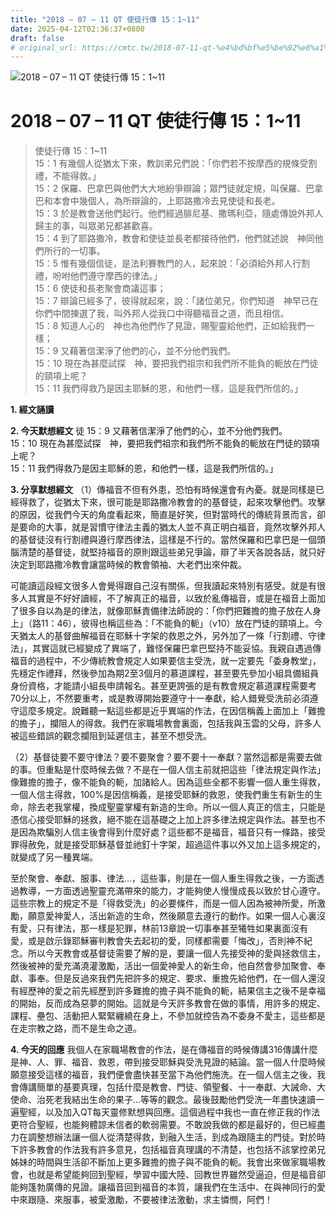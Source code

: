 ```yaml
---
title: "2018 – 07 – 11 QT 使徒行傳 15：1~11"
date: 2025-04-12T02:36:37+0800
draft: false
# original_url: https://cmtc.tw/2018-07-11-qt-%e4%bd%bf%e5%be%92%e8%a1%8c%e5%82%b3-15%ef%bc%9a111
---
```


![2018 – 07 – 11 QT 使徒行傳 15：1\~11](/images/qt.jpg   "2018 – 07 – 11 QT 使徒行傳 15：1\~11")

# 2018 – 07 – 11 QT 使徒行傳 15：1\~11

> 使徒行傳 15：1\~11  
> 15：1 有幾個人從猶太下來，教訓弟兄們說：「你們若不按摩西的規條受割禮，不能得救。」  
> 15：2 保羅、巴拿巴與他們大大地紛爭辯論；眾門徒就定規，叫保羅、巴拿巴和本會中幾個人，為所辯論的，上耶路撒冷去見使徒和長老。  
> 15：3 於是教會送他們起行。他們經過腓尼基、撒瑪利亞，隨處傳說外邦人歸主的事，叫眾弟兄都甚歡喜。  
> 15：4 到了耶路撒冷，教會和使徒並長老都接待他們，他們就述說　神同他們所行的一切事。  
> 15：5 惟有幾個信徒，是法利賽教門的人，起來說：「必須給外邦人行割禮，吩咐他們遵守摩西的律法。」  
> 15：6 使徒和長老聚會商議這事；  
> 15：7 辯論已經多了，彼得就起來，說：「諸位弟兄，你們知道　神早已在你們中間揀選了我，叫外邦人從我口中得聽福音之道，而且相信。  
> 15：8 知道人心的　神也為他們作了見證，賜聖靈給他們，正如給我們一樣；  
> 15：9 又藉著信潔淨了他們的心，並不分他們我們。  
> 15：10 現在為甚麼試探　神，要把我們祖宗和我們所不能負的軛放在門徒的頸項上呢？  
> 15：11 我們得救乃是因主耶穌的恩，和他們一樣，這是我們所信的。」

**1. 經文誦讀**

**2.  今天默想經文**
徒 15：9 又藉著信潔淨了他們的心，並不分他們我們。  
15：10 現在為甚麼試探　神，要把我們祖宗和我們所不能負的軛放在門徒的頸項上呢？  
15：11 我們得救乃是因主耶穌的恩，和他們一樣，這是我們所信的。」

**3. 分享默想經文**
（1）傳福音不但有外患，恐怕有時候還會有內憂。就是同樣是已經得救了，從猶太下來，很可能是耶路撒冷教會的的基督徒，起來攻擊他們。攻擊的原因，從我們今天的角度看起來，簡直是好笑，但對當時代的傳統背景而言，卻是要命的大事，就是習慣守律法主義的猶太人並不真正明白福音，竟然攻擊外邦人的基督徒沒有行割禮與遵行摩西律法，這樣是不行的。當然保羅和巴拿巴是一個頭腦清楚的基督徒，就堅持福音的原則跟這些弟兄爭論，辯了半天各說各話，就只好決定到耶路撒冷教會讓當時候的教會領袖、大老們出來仲裁。

可能讀這段經文很多人會覺得跟自己沒有關係，但我讀起來特別有感受。就是有很多人其實是不好好讀經，不了解真正的福音，以致於亂傳福音，或是在福音上面加了很多自以為是的律法，就像耶穌責備律法師說的：「你們把難擔的擔子放在人身上」（路11：46），彼得也稱這些為：「不能負的軛」（v10）放在門徒的頸項上。今天猶太人的基督曲解福音在耶穌十字架的救恩之外，另外加了一條「行割禮、守律法」，其實這就已經變成了異端了，難怪保羅巴拿巴堅持不能妥協。我親自遇過傳福音的過程中，不少傳統教會規定人如果要信主受洗，就一定要先「委身教堂」，先穩定作禮拜，然後參加為期2至3個月的慕道課程，甚至要先參加小組具備組員身份資格，才能請小組長申請報名。甚至更誇張的是有教會規定慕道課程需要考70分以上，不然要重考，或是教導開始要遵守十一奉獻，給人錯覺受洗前必須遵守這麼多規定。說難聽一點這些都是近乎異端的作法，在因信稱義上面加上「難擔的擔子」，攔阻人的得救。我們在家職場教會裏面，包括我與玉雲的父母，許多人被這些錯誤的觀念攔阻到延遲信主，甚至不想受洗。

（2）基督徒要不要守律法？要不要聚會？要不要十一奉獻？當然這都是需要去做的事。但重點是什麼時候去做？不是在一個人信主前就把這些「律法規定與作法」像難擔的擔子，像不能負的軛，加諸給人。因為這些全都不影響一個人重生得救，一個人信主得救，100%是因信稱義，是接受耶穌的救恩，使我們重生有新生的生命，除去老我掌權，換成聖靈掌權有新造的生命。所以一個人真正的信主，只能是憑信心接受耶穌的拯救，絕不能在這基礎之上加上許多律法規定與作法。甚至也不是因為欺騙別人信主後會得到什麼好處？這些都不是福音，福音只有一條路，接受罪得赦免，就是接受耶穌基督並祂釘十字架，超過這件事以外又加上這多規定的，就變成了另一種異端。

至於聚會、奉獻、服事、律法…，這些事，則是在一個人重生得救之後，一方面透過教導，一方面透過聖靈充滿帶來的能力，才能夠使人慢慢成長以致於甘心遵守。這些宗教上的規定不是「得救受洗」的必要條件，而是一個人因為被神所愛，所激勵，願意愛神愛人，活出新造的生命，然後願意去遵行的動作。如果一個人心裏沒有愛，只有律法，那一樣是犯罪，林前13章說一切事奉甚至犧牲如果裏面沒有愛，或是啟示錄耶穌審判教會失去起初的愛，同樣都需要「悔改」，否則神不紀念。所以今天教會或基督徒需要了解的是，要讓一個人先接受神的愛與拯救信主，然後被神的愛充滿澆灌激勵，活出一個愛神愛人的新生命，他自然會參加聚會、奉獻、事奉。但是反過來我們先把許多的規定、要求、重擔先給他們，在一個人還沒有經歷神的愛之前先經歷到許多難擔的擔子與不能負的軛，結果信主之後不是幸福的開始，反而成為惡夢的開始。這就是今天許多教會在做的事情，用許多的規定、課程、壘包、活動把人緊緊纏繞在身上，不參加就控告為不委身不愛主，這些都是在走宗教之路，而不是生命之道。

**4. 今天的回應**
我個人在家職場教會的作法，是在傳福音的時候傳講316傳講什麼是神、人、罪、福音、救恩，帶到接受耶穌與受洗見證的結論。當一個人什麼時候願意接受這樣的福音，我們便會盡快甚至當下為他們施洗。在一個人信主之後，我會傳講簡單的基要真理，包括什麼是教會、門徒、領聖餐、十一奉獻、大誡命、大使命、治死老我結出生命的果子…等等的觀念。最後鼓勵他們受洗一年盡快速讀一遍聖經，以及加入QT每天靈修默想與回應。這個過程中我也一直在修正我的作法更符合聖經，也能夠體諒未信者的軟弱需要。不敢說我做的都是最好的，但已經盡力在調整想辦法讓一個人從清楚得救，到融入生活，到成為跟隨主的門徒。對於時下許多教會的作法我有許多意見，包括福音真理講的不清楚，也包括不該掌控弟兄姊妹的時間與生活卻不斷加上更多難擔的擔子與不能負的軛。我會出來做家職場教會，也就是希望能夠回到聖經，學習中國大陸、回教世界雖然受逼迫，但是福音卻能夠篷勃廣傳的見證。讓福音回到福音的本質，讓我們在生活中、在與神同行的愛中來跟隨、來服事，被愛激勵，不要被律法激動，求主憐憫，阿們！
